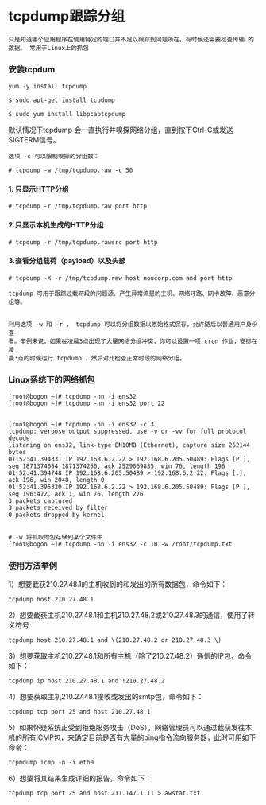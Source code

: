 # tcpdump跟踪分组

`只是知道哪个应用程序在使用特定的端口并不足以跟踪到问题所在。有时候还需要检查传输
的数据。 常用于Linux上的抓包`


### 安装tcpdum
`yum -y install tcpdump`

`$ sudo apt-get install tcpdump`

`$ sudo yum install libpcaptcpdump`

默认情况下tcpdump 会一直执行并嗅探网络分组，直到按下Ctrl-C或发送SIGTERM信号。

`选项 -c 可以限制嗅探的分组数：`

```
# tcpdump -w /tmp/tcpdump.raw -c 50

```


#### 1. 只显示HTTP分组
``` 
# tcpdump -r /tmp/tcpdump.raw port http
```

#### 2.只显示本机生成的HTTP分组
``` 
# tcpdump -r /tmp/tcpdump.rawsrc port http
```

#### 3.查看分组载荷（payload）以及头部
``` 
# tcpdump -X -r /tmp/tcpdump.raw host noucorp.com and port http
```

``` 
tcpdump 可用于跟踪过载网段的问题源、产生异常流量的主机、网络环路、网卡故障、恶意分组等。


利用选项 -w 和 -r ， tcpdump 可以将分组数据以原始格式保存，允许随后以普通用户身份查
看。举例来说，如果在凌晨3点出现了大量网络分组冲突，你可以设置一项 cron 作业，安排在凌
晨3点的时候运行 tcpdump ，然后对比检查正常时段的网络分组。
```


### Linux系统下的网络抓包
```
[root@bogon ~]# tcpdump -nn -i ens32
[root@bogon ~]# tcpdump -nn -i ens32 port 22


[root@bogon ~]# tcpdump -nn -i ens32 -c 3
tcpdump: verbose output suppressed, use -v or -vv for full protocol decode
listening on ens32, link-type EN10MB (Ethernet), capture size 262144 bytes
01:52:41.394331 IP 192.168.6.2.22 > 192.168.6.205.50489: Flags [P.], seq 1871374054:1871374250, ack 2529069835, win 76, length 196
01:52:41.394748 IP 192.168.6.205.50489 > 192.168.6.2.22: Flags [.], ack 196, win 2048, length 0
01:52:41.395320 IP 192.168.6.2.22 > 192.168.6.205.50489: Flags [P.], seq 196:472, ack 1, win 76, length 276
3 packets captured
3 packets received by filter
0 packets dropped by kernel


# -w 将抓取的包存储到某个文件中
[root@bogon ~]# tcpdump -nn -i ens32 -c 10 -w /root/tcpdump.txt
```


### 使用方法举例

1）想要截获210.27.48.1的主机收到的和发出的所有数据包，命令如下：
``` 
tcpdump host 210.27.48.1
```
2）想要截获主机210.27.48.1和主机210.27.48.2或210.27.48.3的通信，使用了转义符号
``` 
tcpdump host 210.27.48.1 and \(210.27.48.2 or 210.27.48.3 \)
```

3）想要获取主机210.27.48.1和所有主机（除了210.27.48.2）通信的IP包，命令如下：
``` 
tcpdump ip host 210.27.48.1 and !210.27.48.2
```

4）想要获取主机210.27.48.1接收或发出的smtp包，命令如下：
``` 
tcpdump tcp port 25 and host 210.27.48.1
```
5）如果怀疑系统正受到拒绝服务攻击（DoS），网络管理员可以通过截获发往本机的所有ICMP包，来确定目前是否有大量的ping指令流向服务器，此时可用如下命令：
``` 
tcpmdump icmp -n -i eth0
```
6）想要将其结果生成详细的报告，命令如下：
``` 
tcpdump tcp port 25 and host 211.147.1.11 > awstat.txt
```
